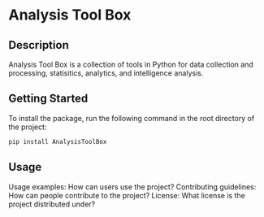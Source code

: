 # Analysis Tool Box

## Description

Analysis Tool Box is a collection of tools in Python for data collection and processing, statisitics, analytics, and intelligence analysis.

## Getting Started
To install the package, run the following command in the root directory of the project:

```bash
pip install AnalysisToolBox
```

## Usage

Usage examples: How can users use the project?
Contributing guidelines: How can people contribute to the project?
License: What license is the project distributed under?